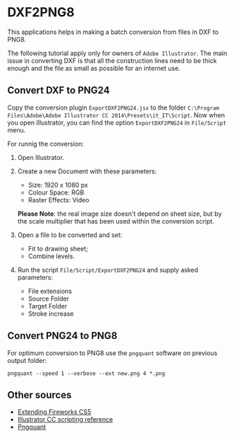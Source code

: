 # DXF2PNG8
This applications helps in making a batch conversion from files in DXF to PNG8.

The following tutorial apply only for owners of `Adobe Illustrator`.
The main issue in converting DXF is that all the construction lines need to be thick enough and the file as small as possible for an internet use.

Convert DXF to PNG24
--------------------
Copy the conversion plugin `ExportDXF2PNG24.jsx` to the folder `C:\Program Files\Adobe\Adobe Illustrator CC 2014\Presets\it_IT\Script`. 
Now when you open Illustrator, you can find the option `ExportDXF2PNG24` in `File/Script` menu.

For runnig the conversion:

1. Open Illustrator.
2. Create a new Document with these parameters:
   
   * Size: 1920 x 1080 px
   * Colour Space: RGB
   * Raster Effects: Video
    
   **Please Note**: the real image size doesn't depend on sheet size, but by the scale multiplier that has been used within the conversion script.

2. Open a file to be converted and set:

    * Fit to drawing sheet;
    * Combine levels.

3. Run the script `File/Script/ExportDXF2PNG24` and supply asked parameters:

	* File extensions
	* Source Folder 
	* Target Folder
	* Stroke increase

Convert PNG24 to PNG8
---------------------
For optimum conversion to PNG8 use the `pngquant` software on previous output folder:
	
	pngquant --speed 1 --verbose --ext new.png 4 *.png

Other sources
-------------
*	[Extending Fireworks CS5](http://help.adobe.com/en_US/fireworks/cs/extend/fireworks_cs5_extending.pdf)
*	[Illustrator CC scripting reference](http://wwwimages.adobe.com/content/dam/Adobe/en/devnet/pdf/illustrator/scripting/CC/Illustrator%20Scripting%20Reference%20-%20JavaScript.pdf)
*	[Pngquant](https://pngquant.org/)



